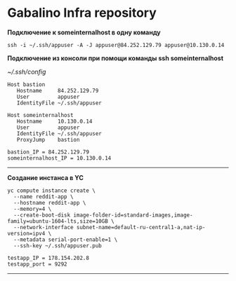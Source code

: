# Gabalino Infra repository

__Подключение к someinternalhost в одну команду__

```
ssh -i ~/.ssh/appuser -A -J appuser@84.252.129.79 appuser@10.130.0.14
```

__Подключение из консоли при помощи команды ssh someinternalhost__

_~/.ssh/config_
```
Host bastion
   Hostname     84.252.129.79
   User         appuser
   IdentityFile ~/.ssh/appuser

Host someinternalhost
   Hostname     10.130.0.14
   User         appuser
   IdentityFile ~/.ssh/appuser
   ProxyJump    bastion
```
```
bastion_IP = 84.252.129.79
someinternalhost_IP = 10.130.0.14
```
___

__Создание инстанса в YC__

```
yc compute instance create \
  --name reddit-app \
  --hostname reddit-app \
  --memory=4 \
  --create-boot-disk image-folder-id=standard-images,image-family=ubuntu-1604-lts,size=10GB \
  --network-interface subnet-name=default-ru-central1-a,nat-ip-version=ipv4 \
  --metadata serial-port-enable=1 \
  --ssh-key ~/.ssh/appuser.pub
```

```
testapp_IP = 178.154.202.8
testapp_port = 9292
```

___
